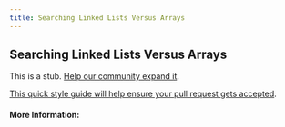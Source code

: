 ```yaml
---
title: Searching Linked Lists Versus Arrays
---
```


## Searching Linked Lists Versus Arrays

This is a stub. [Help our community expand it](https://github.com/freecodecamp/guides/tree/master/src/pages/articles/computer-science/search-algorithms/searching-linked-lists-versus-arrays/index.md).

[This quick style guide will help ensure your pull request gets accepted](https://github.com/freeCodeCamp/guides/blob/master/README.md).

<!-- The article goes here, in GitHub-flavored Markdown. Feel free to add YouTube videos, images, and CodePen/JSBin embeds  -->

#### More Information:
<!-- Please add any articles you think might be helpful to read before writing the article -->


